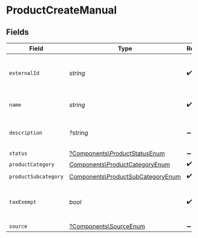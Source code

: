 # ProductCreateManual


## Fields

| Field                                                                                  | Type                                                                                   | Required                                                                               | Description                                                                            |
| -------------------------------------------------------------------------------------- | -------------------------------------------------------------------------------------- | -------------------------------------------------------------------------------------- | -------------------------------------------------------------------------------------- |
| `externalId`                                                                           | *string*                                                                               | :heavy_check_mark:                                                                     | A unique external identifier for the product.                                          |
| `name`                                                                                 | *string*                                                                               | :heavy_check_mark:                                                                     | The name of the product.                                                               |
| `description`                                                                          | *?string*                                                                              | :heavy_minus_sign:                                                                     | A description of the product.                                                          |
| `status`                                                                               | [?Components\ProductStatusEnum](../../Models/Components/ProductStatusEnum.md)          | :heavy_minus_sign:                                                                     | N/A                                                                                    |
| `productCategory`                                                                      | [Components\ProductCategoryEnum](../../Models/Components/ProductCategoryEnum.md)       | :heavy_check_mark:                                                                     | N/A                                                                                    |
| `productSubcategory`                                                                   | [Components\ProductSubCategoryEnum](../../Models/Components/ProductSubCategoryEnum.md) | :heavy_check_mark:                                                                     | N/A                                                                                    |
| `taxExempt`                                                                            | *bool*                                                                                 | :heavy_check_mark:                                                                     | Specifies whether the product is tax-exempt.                                           |
| `source`                                                                               | [?Components\SourceEnum](../../Models/Components/SourceEnum.md)                        | :heavy_minus_sign:                                                                     | N/A                                                                                    |